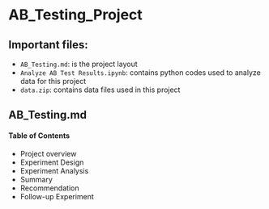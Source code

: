 # AB_Testing_Project

## Important files:
* `AB_Testing.md`: is the project layout 
* `Analyze AB Test Results.ipynb`: contains python codes used to analyze data for this project
* `data.zip`: contains data files used in this project

## AB_Testing.md
#### Table of Contents
* Project overview 
* Experiment Design
* Experiment Analysis
* Summary
* Recommendation
* Follow-up Experiment

